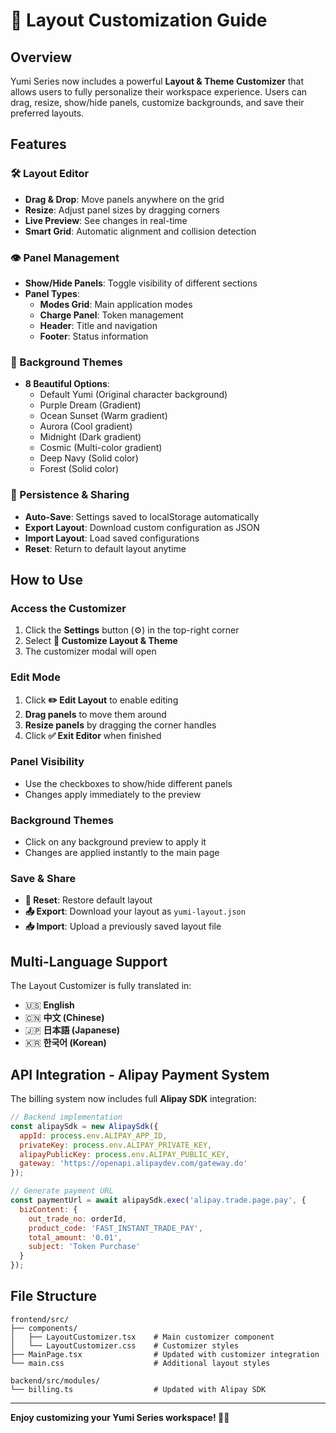 # 🎨 Layout Customization Guide

## Overview
Yumi Series now includes a powerful **Layout & Theme Customizer** that allows users to fully personalize their workspace experience. Users can drag, resize, show/hide panels, customize backgrounds, and save their preferred layouts.

## Features

### 🛠️ Layout Editor
- **Drag & Drop**: Move panels anywhere on the grid
- **Resize**: Adjust panel sizes by dragging corners
- **Live Preview**: See changes in real-time
- **Smart Grid**: Automatic alignment and collision detection

### 👁️ Panel Management  
- **Show/Hide Panels**: Toggle visibility of different sections
- **Panel Types**:
  - **Modes Grid**: Main application modes
  - **Charge Panel**: Token management
  - **Header**: Title and navigation  
  - **Footer**: Status information

### 🌈 Background Themes
- **8 Beautiful Options**:
  - Default Yumi (Original character background)
  - Purple Dream (Gradient)
  - Ocean Sunset (Warm gradient)
  - Aurora (Cool gradient)
  - Midnight (Dark gradient)
  - Cosmic (Multi-color gradient)
  - Deep Navy (Solid color)
  - Forest (Solid color)

### 💾 Persistence & Sharing
- **Auto-Save**: Settings saved to localStorage automatically
- **Export Layout**: Download custom configuration as JSON
- **Import Layout**: Load saved configurations
- **Reset**: Return to default layout anytime

## How to Use

### Access the Customizer
1. Click the **Settings** button (⚙️) in the top-right corner
2. Select **🎨 Customize Layout & Theme**
3. The customizer modal will open

### Edit Mode
1. Click **✏️ Edit Layout** to enable editing
2. **Drag panels** to move them around
3. **Resize panels** by dragging the corner handles
4. Click **✅ Exit Editor** when finished

### Panel Visibility
- Use the checkboxes to show/hide different panels
- Changes apply immediately to the preview

### Background Themes
- Click on any background preview to apply it
- Changes are applied instantly to the main page

### Save & Share
- **🔄 Reset**: Restore default layout
- **📤 Export**: Download your layout as `yumi-layout.json`
- **📥 Import**: Upload a previously saved layout file

## Multi-Language Support
The Layout Customizer is fully translated in:
- 🇺🇸 **English**
- 🇨🇳 **中文 (Chinese)**
- 🇯🇵 **日本語 (Japanese)**  
- 🇰🇷 **한국어 (Korean)**

## API Integration - Alipay Payment System
The billing system now includes full **Alipay SDK** integration:

```javascript
// Backend implementation
const alipaySdk = new AlipaySdk({
  appId: process.env.ALIPAY_APP_ID,
  privateKey: process.env.ALIPAY_PRIVATE_KEY,
  alipayPublicKey: process.env.ALIPAY_PUBLIC_KEY,
  gateway: 'https://openapi.alipaydev.com/gateway.do'
});

// Generate payment URL
const paymentUrl = await alipaySdk.exec('alipay.trade.page.pay', {
  bizContent: {
    out_trade_no: orderId,
    product_code: 'FAST_INSTANT_TRADE_PAY',
    total_amount: '0.01',
    subject: 'Token Purchase'
  }
});
```

## File Structure
```
frontend/src/
├── components/
│   ├── LayoutCustomizer.tsx    # Main customizer component
│   └── LayoutCustomizer.css    # Customizer styles
├── MainPage.tsx                # Updated with customizer integration
└── main.css                    # Additional layout styles

backend/src/modules/
└── billing.ts                  # Updated with Alipay SDK
```

---

**Enjoy customizing your Yumi Series workspace! 🎨✨** 